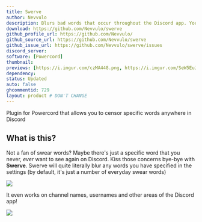 ```yaml
---
title: Swerve
author: Nevvulo
description: Blurs bad words that occur throughout the Discord app. You can customize the settings to include custom words to blur.
download: https://github.com/Nevvulo/swerve
github_profile_url: https://github.com/Nevvulo/
github_source_url: https://github.com/Nevvulo/swerve
github_issue_url: https://github.com/Nevvulo/swerve/issues
discord_server:
software: [Powercord]
thumbnail:
previews: [https://i.imgur.com/czMA448.png, https://i.imgur.com/SeW5EuJ.png]
dependency:
status: Updated
auto: false
ghcommentid: 729
layout: product # DON'T CHANGE
---
```

Plugin for Powercord that allows you to censor specific words anywhere in Discord

## What is this?
Not a fan of swear words? Maybe there's just a specific word that you never, *ever* want to see again on Discord. Kiss those concerns bye-bye with **Swerve**.
Swerve will quite literally blur any words you have specified in the settings (by default, it's just a number of everyday swear words)

![](https://massive-legend.nevulo.xyz/6b5JUytV.gif)

It even works on channel names, usernames and other areas of the Discord app!

![](https://massive-legend.nevulo.xyz/Ho5TzBV8.png)